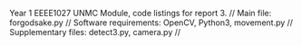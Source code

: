 Year 1 EEEE1027 UNMC Module, code listings for report 3.
//
Main file: forgodsake.py
//
Software requirements: OpenCV, Python3, movement.py
//
Supplementary files: detect3.py, camera.py
//
